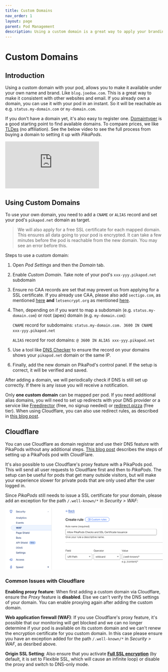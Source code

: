 ```yaml
---
title: Custom Domains
nav_order: 1
layout: page
parent: Pod Management
description: Using a custom domain is a great way to apply your branding or a personal touch to the app you use. Here you can learn how to do it in a few steps.
---
```


# Custom Domains

## Introduction

Using a custom domain with your pod, allows you to make it available under your own name and brand. Like `blog.joedoe.com`. This is a great way to make it consistent with other websites and email. If you already own a domain, you can use it with your pod in an instant. So it will be reachable as e.g. `status.my-domain.com` or `my-domain.com`.

If you don't have a domain yet, it's also easy to register one. [Domaintyper](https://domaintyper.com/) is a good starting point to find available domains. To compare prices, we like [TLDes](https://tldes.com/cheapest-domains) (no affiliation). See the below video to see the full process from buying a domain to setting it up with _PikaPods_.

<iframe class="youtube-video" src="https://www.youtube-nocookie.com/embed/AvKZ2J_GChA?si=NQmU66FQ0fkD4HIA" title="YouTube video player" frameborder="0" allow="accelerometer; autoplay; clipboard-write; encrypted-media; gyroscope; picture-in-picture; web-share" allowfullscreen></iframe>

## Using Custom Domains

To use your own domain, you need to add a `CNAME` or `ALIAS` record and set your pod's `pikapod.net` domain as target.

> We will also apply for a free SSL certificate for each mapped domain. This ensures all data going to your pod is encrypted. It can take a few minutes before the pod is reachable from the new domain. You may see an error before this.

Steps to use a custom domain:

1. Open _Pod Settings_ and then the _Domain_ tab.
2. Enable _Custom Domain_. Take note of your pod's `xxx-yyy.pikapod.net` subdomain
3. Ensure no CAA records are set that may prevent us from applying for a SSL certificate. If you already use CAA, please also add `sectigo.com`, as mentioned [here](https://help.zerossl.com/hc/en-us/articles/360060119753-Invalid-CAA-Records) **and** `letsencrypt.org` as mentioned [here](https://letsencrypt.org/docs/caa/).
4. Then, depending on if you want to map a subdomain (e.g. `status.my-domain.com`) or root (apex) domain (e.g. `my-domain.com`):

   `CNAME` record for subdomains: `status.my-domain.com. 3600 IN CNAME xxx-yyy.pikapod.net`

   `ALIAS` record for root domains: `@ 3600 IN ALIAS xxx-yyy.pikapod.net`

5. Use a tool like [DNS Checker](https://dnschecker.org/) to ensure the record on your domains shows your `pikapod.net` domain or the same IP.
6. Finally, add the new domain on PikaPod's control panel. If the setup is correct, it will be verified and saved.

After adding a domain, we will periodically check if DNS is still set up correctly. If there is any issue you will receive a notification.

Only **one custom domain** can be mapped per pod. If you need additional alias domains, you will need to set up redirects with your DNS provider or a service like [Freedirector](https://freedirector.io/lite) (free, no signup needed) or [redirect.pizza](https://redirect.pizza/) (free tier). When using Cloudflare, you can also use redirect rules, as described in [this blog post](https://www.timcheadle.com/hosting-ghost-on-pikapods-and-cloudflare/).

## Cloudflare

You can use Cloudflare as domain registrar and use their DNS feature with PikaPods without any additional steps.  [This blog post](https://www.timcheadle.com/hosting-ghost-on-pikapods-and-cloudflare/) describes the steps of setting up a PikaPods pod with CloudFlare.

It's also possible to use Cloudflare's proxy feature with a PikaPods pod. This will send all user requests to Cloudflare first and then to _PikaPods_. The setup can be useful for pods that get many outside visitors, but will make your experience slower for private pods that are only used after the user logged in.

Since _PikaPods_ still needs to issue a SSL certificate for your domain, please add an exception for the path `/.well-known/*` in _Security > WAF_:

![Cloudflare WAF Exception](cloudflare-waf.png)

### Common Issues with Cloudflare

**Enabling proxy feature**: When first adding a custom domain via Cloudflare, ensure the _Proxy_ feature is **disabled**. Else we can't verify the DNS settings of your domain. You can enable proxying again after adding the custom domain.

**Web application firewall (WAF)**: If you use Cloudflare's proxy feature, it's possible that our monitoring will get blocked and we can no longer determine if your pod is available on its custom domain and we can't renew the encryption certificate for you custom domain. In this case please ensure you have an exception added for the path `/.well-known/*` in _Security > WAF_, as desribed above.

**Origin SSL Setting**: Also ensure that you activate [**Full SSL encryption**](https://developers.cloudflare.com/ssl/origin-configuration/ssl-modes/#available-encryption-modes) (by default, it is set to Flexible SSL, which will cause an infinite loop) or disable the proxy and switch to DNS-only mode.


